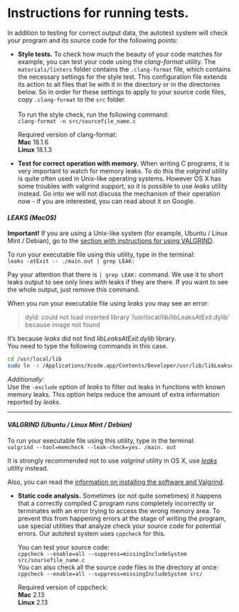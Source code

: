 # Instructions for running tests.

In addition to testing for correct output data, the autotest system will
check your program and its source code for the following points:

* **Style tests.** To check how much the beauty of your code matches
  for example, you can test your code using the _clang-format_ utility.
  The ```materials/linters``` folder contains the ```.clang-format``` file, which contains
  the necessary settings for the style test. This configuration file extends its action to all files that lie with it in the directory
  or in the directories below. So in order for these settings to apply to your source code files,
  copy ```.clang-format``` to the ```src``` folder. \
  \
  To run the style check, run the following command: \
  ```clang-format -n src/sourcefile_name.c``` 

  Required version of clang-format: \
  **Mac** 18.1.6 \
  **Linux** 18.1.3

* **Test for correct operation with memory.** When writing C programs, it is very important to watch for memory leaks. To do this the _valgrind_ utility is quite often used in Unix-like operating systems. However OS X has some troubles with valgrind support, so it is possible to use _leaks_ utility instead. Go into we will not discuss the mechanism of their operation now - if you are interested, you can read about it on Google.

 #### _LEAKS (MacOS)_

  **Important!** If you are using a Unix-like system (for example, Ubuntu / Linux Mint / Debian), go to the [section with instructions for using VALGRIND](#valgrind-ubuntu--linux-mint--debian).

  To run your executable file using this utility, type in the terminal: \
  ```leaks -atExit -- ./main.out | grep LEAK:```  
  
  Pay your attention that there is ```| grep LEAK:``` command. We use it to short leaks output to see only lines with leaks if they are there. If you want to see the whole output, just remove this command.  
  
  When you run your executable file using _leaks_ you may see an error:  
  >dyld: could not load inserted library ‘/usr/local/lib/libLeaksAtExit.dylib’ because image not found
  
  It’s because _leaks_ did not find _libLeaksAtExit.dylib_ library. \
  You need to type the following commands in this case.   
  ```sh
  cd /usr/local/lib  
  sudo ln -s /Applications/Xcode.app/Contents/Developer/usr/lib/libLeaksAtExit.dylib
  ```

  _Additionally:_  \
  Use the ```-exclude``` option of _leaks_ to filter out leaks in functions with known memory leaks. 
  This option helps reduce the amount of extra information reported by _leaks_.

  ---

  #### _VALGRIND (Ubuntu / Linux Mint / Debian)_

   To run your executable file using this utility, type in the terminal: \
   ```valgrind --tool=memcheck --leak-check=yes. /main. out```

   It is strongly recommended not to use _valgrind_ utility in OS X, use [_leaks_](#leaks-macos) utility  instead.

  Also, you can read the [information on installing the software and Valgrind](https://21-school.ru/install_soft_to_school_IMacs).
  
* **Static code analysis.** Sometimes (or not quite sometimes) it happens that
  a correctly compiled C program runs completely incorrectly or terminates
  with an error trying to access the wrong memory area. To prevent this from happening
  errors at the stage of writing the program, use special utilities that analyze
  check your source code for potential errors. Our autotest system uses
  ```cppcheck``` for this.

  You can test your source code: \
  ```cppcheck --enable=all --suppress=missingIncludeSystem src/soursefile_name.c``` \
  You can also check all the source code files in the directory at once: \
  ```cppcheck --enable=all --suppress=missingIncludeSystem src/```

  Required version of cppcheck: \
  **Mac** 2.13 \
  **Linux** 2.13

